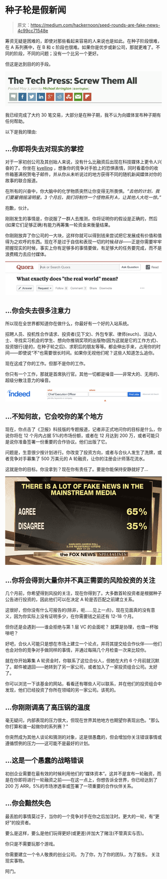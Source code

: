 # 种子轮是假新闻

> 原文：<https://medium.com/hackernoon/seed-rounds-are-fake-news-4c99cc71548e>

筹资无疑是困难的，即使对那些看起来容易的人来说也是如此。在种子阶段很难，在 A 系列赛中，在 B 和 c 阶段也很难。如果你是优步或新公司，那就更难了。不同的阶段，不同的问题；没有一个比另一个更好。

但这是达到目的的手段。

![](img/4e78efa0095207f9c57465b3437d2120.png)

我已经完成了大约 30 笔交易，大部分是在种子期，我不认为向媒体宣布种子期有任何帮助。

以下是我的理由:

## **…你即将失去对现实的掌控**

对于一家初创公司及其创始人来说，没有什么比融资后出现在科技媒体上更令人兴奋的了。你坐在 [kvelling](http://www.jewish-languages.org/jewish-english-lexicon/words/289) ，想象你的竞争对手脸上的恐惧表情，同时看着你的收件箱塞满祝贺电子邮件，并从你从未听说过的地方获得不同的随机新闻媒体对你的故事的联合报道。

在所有的兴奋中，你大脑中的化学物质突然让你变得无所畏惧。*“去他的计划，我们要雇佣摇滚明星。3 个月后，我们将制作一个怪物系列 A，让其他人大吃一惊。”*

抱歉，伙计。

刚刚发生的事情是，你说服了一群人去推测，你将证明你的假设是正确的，然后(如果它们足够正确)有能力再筹集一轮资金来衡量结果。

你刚刚放弃了你公司的一大块，这样你就可以得到钱来尝试把它发展成有价值和值得为之欢呼的东西。现在不是过于自信和表现一切的时候*硅谷*——正是你需要牢牢把握现实的时候，事实上你有足够多的事情要做，有足够大的任务要完成，而不是浪费精力去应付媒体。

![](img/b990c5a187cd1244d4633e21f942a718.png)

## …你会失去很多注意力

所以现在全世界都知道你在做什么，你最好有一个好的入站系统。

招聘人员、投机性合作请求、投资者(见下文)、外包专家、律师(euch)、活动人士、寻找实习机会的学生、想向你推销奖项的出版物(因为这就是它的工作方式)、投资银行(是的，在种子轮之后)、求职后的朋友等等。都会伸出手来，占用你的时间——即使说“不”也需要很长时间。如果你无视他们呢？这些人知道怎么追你。

现在这成了你的工作。但那不是你的工作。

你只有一个工作，那就是首席执行官。其他一切都是噪音——非常大的、无用的、超级分散注意力的噪音。

![](img/c0016df54e4d7dbfa04f883e1611afd6.png)

## …不知何故，它会咬你的某个地方

现在，你点击了《卫报》科技版的专题报道，记者非正式地问你的目标是什么，你说你将在 12 个月内占据 5%的市场份额，或者在 12 月达到 200 万，或者可能只是说你准备签署一份重要的合作协议。他们出版了它。

问题是，生意很少按计划进行。你改变了投资方向，或者与合伙人发生了洗牌，或者竞争对手募集了 500 万美元的 A 轮融资，让你的注册会计师落花流水。

这就是你的目标。你没拿到？现在你有责任了。要是你能保持安静就好了…

![](img/9a5fda1c407d29436a9fd4bced2d5613.png)

## …你将会得到大量你并不真正需要的风险投资的关注

几个月前，你希望得到风投的关注，现在你得到了。大多数首轮投资者是根据种子公告进行投资的，因此他们可以在决定 A 轮是否匹配之前建立关系。

这很好，但你没有什么可报告的(除非，呃……见上一点)，现在见面真的没有意义，因为你实际上没有证明多少，在你需要钱之前还有 12-18 个月。

但你还是会遇到——谁会拒绝与第 1 层 VC 的会面呢？
就算是协理，也值一杯咖啡吧？

好吧，合伙人可能只是想在市场上建立一个论点，并将其提交给合作伙伴——他们也会对你的竞争对手做同样的事情，并通过每隔几个月检查一次来比较你。

就在你开始筹集 A 轮资金时，你联系了这位合伙人，但她在大约 6 个月前就沉默了。邮件被退回——她转到了另一家公司，或者加入了一家投资组合公司。太好了。

你可以浏览一下该基金的网站，看看还有哪些人可以联系，并在他们的投资组合中发现，他们已经投资了你所在领域的另一家公司。该死的。

## …你刚刚调高了高压锅的温度

毫无疑问，内部表现的压力很大，但现在世界其他地方也期望你表现出色。"那么你打算和谁一起做你的系列赛？"

你突然成为其他人谈论和猜测的对象，这是很愚蠢的，但会增加你关注错误事情或遵循惯例的压力——这可能不是最好的计划。

## …这是一个愚蠢的战略错误

初创企业需要在最有效的时候利用他们的“媒体资本”。这并不是宣布一轮融资，而是在你即将进行一轮融资之前——在这一点上，你想告诉全世界，你已经达到了 200 万 ARR，5%的市场渗透率或签署了一项重要的合作伙伴关系。

## …你会黯然失色

最丢脸的事情莫过于，当你的一个竞争对手在你之后加注时。更大的一轮，有“更好”的投资者。

要么是这样，要么是他们玩得更好(或更差)并加大了赌注(不管真实与否)。

你只是不需要玩那个游戏。

你需要建立一个令人敬畏的创业公司。
为了你，为了你的团队，为了股东。
关注现实事物。

阿门。